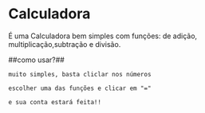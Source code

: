 # Calculadora
  É uma Calculadora bem simples com funções: de adição, multiplicação,subtração e divisão.

  ##como usar?##
  
    muito simples, basta cliclar nos números
    
    escolher uma das funções e clicar em "=" 
    
    e sua conta estará feita!!

